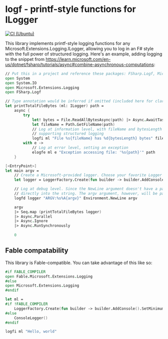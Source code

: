 # logf - printf-style functions for ILogger

[![CI (Ubuntu)](https://github.com/jwosty/FSharp.Logf/actions/workflows/ci-ubuntu.yml/badge.svg)](https://github.com/jwosty/FSharp.Logf/actions/workflows/ci-ubuntu.yml)

This library implements printf-style logging functions for any Microsoft.Extensions.Logging.ILogger, allowing you to log in an F# style with the full power of structured logging.
Here's an example, adding logging to the snippet from https://learn.microsoft.com/en-us/dotnet/fsharp/tutorials/async#combine-asynchronous-computations:

```fsharp
// Put this in a project and reference these packages: FSharp.Logf, Microsoft.Extensions.Logging, Microsoft.Extensions.Logging.Console
open System
open System.IO
open Microsoft.Extensions.Logging
open FSharp.Logf

// Type annotation would be inferred if omitted (included here for clarity)
let printTotalFileBytes (ml: ILogger) path =
    async {
        try
            let! bytes = File.ReadAllBytesAsync(path) |> Async.AwaitTask
            let fileName = Path.GetFileName(path)
            // Log at information level, with fileName and bytesLength as the parameter names for any logging sinks
            // supporting structured logging
            logfi ml "File %s{fileName} has %d{bytesLength} bytes" fileName bytes.Length
        with e -> 
            // Log at error level, setting an exception
            elogfe ml e "Exception accessing file: '%s{path}'" path
    }

[<EntryPoint>]
let main argv =
    // Create a Microsoft-provided logger. Choose your favorite Logger provider (for example: Serilog, NLog, log4net)
    let logger = LoggerFactory.Create(fun builder -> builder.AddConsole().SetMinimumLevel(LogLevel.Debug) |> ignore).CreateLogger()

    // Log at debug level. Since the NewLine argument doesn't have a parameter name right after it, it will be baked
    // directly into the string. The argv argument, however, will be parameterized like the others.
    logfd logger "ARGV:%s%A{argv}" Environment.NewLine argv

    argv
    |> Seq.map (printTotalFileBytes logger)
    |> Async.Parallel
    |> Async.Ignore
    |> Async.RunSynchronously
    
    0
```

## Fable compatability

This library is Fable-compatible. You can take advantage of this like so:

```fsharp
#if FABLE_COMPILER
open Fable.Microsoft.Extensions.Logging
#else
open Microsoft.Extensions.Logging
#endif

let ml =
#if !FABLE_COMPILER
    LoggerFactory.Create(fun builder -> builder.AddConsole().SetMinimumLevel(LogLevel.Debug) |> ignore)
#else
    ConsoleLogger()
#endif

logfi ml "Hello, world"
```
